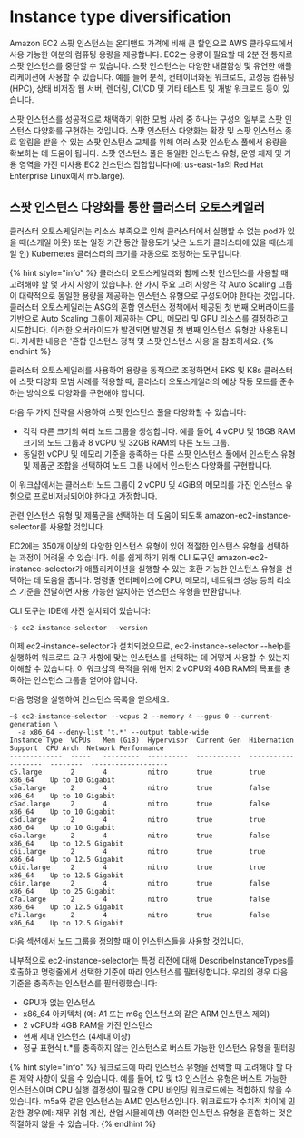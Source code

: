 # Instance type diversification

Amazon EC2 스팟 인스턴스는 온디맨드 가격에 비해 큰 할인으로 AWS 클라우드에서 사용 가능한 여분의 컴퓨팅 용량을 제공합니다. EC2는 용량이 필요할 때 2분 전 통지로 스팟 인스턴스를 중단할 수 있습니다. 스팟 인스턴스는 다양한 내결함성 및 유연한 애플리케이션에 사용할 수 있습니다. 예를 들어 분석, 컨테이너화된 워크로드, 고성능 컴퓨팅(HPC), 상태 비저장 웹 서버, 렌더링, CI/CD 및 기타 테스트 및 개발 워크로드 등이 있습니다.

스팟 인스턴스를 성공적으로 채택하기 위한 모범 사례 중 하나는 구성의 일부로 스팟 인스턴스 다양화를 구현하는 것입니다. 스팟 인스턴스 다양화는 확장 및 스팟 인스턴스 종료 알림을 받을 수 있는 스팟 인스턴스 교체를 위해 여러 스팟 인스턴스 풀에서 용량을 확보하는 데 도움이 됩니다. 스팟 인스턴스 풀은 동일한 인스턴스 유형, 운영 체제 및 가용 영역을 가진 미사용 EC2 인스턴스 집합입니다(예: us-east-1a의 Red Hat Enterprise Linux에서 m5.large).

## 스팟 인스턴스 다양화를 통한 클러스터 오토스케일러&#x20;

클러스터 오토스케일러는 리소스 부족으로 인해 클러스터에서 실행할 수 없는 pod가 있을 때(스케일 아웃) 또는 일정 기간 동안 활용도가 낮은 노드가 클러스터에 있을 때(스케일 인) Kubernetes 클러스터의 크기를 자동으로 조정하는 도구입니다.

{% hint style="info" %}
클러스터 오토스케일러와 함께 스팟 인스턴스를 사용할 때 고려해야 할 몇 가지 사항이 있습니다. 한 가지 주요 고려 사항은 각 Auto Scaling 그룹이 대략적으로 동일한 용량을 제공하는 인스턴스 유형으로 구성되어야 한다는 것입니다. 클러스터 오토스케일러는 ASG의 혼합 인스턴스 정책에서 제공된 첫 번째 오버라이드를 기반으로 Auto Scaling 그룹이 제공하는 CPU, 메모리 및 GPU 리소스를 결정하려고 시도합니다. 이러한 오버라이드가 발견되면 발견된 첫 번째 인스턴스 유형만 사용됩니다. 자세한 내용은 '혼합 인스턴스 정책 및 스팟 인스턴스 사용'을 참조하세요.
{% endhint %}



클러스터 오토스케일러를 사용하여 용량을 동적으로 조정하면서 EKS 및 K8s 클러스터에 스팟 다양화 모범 사례를 적용할 때, 클러스터 오토스케일러의 예상 작동 모드를 준수하는 방식으로 다양화를 구현해야 합니다.

다음 두 가지 전략을 사용하여 스팟 인스턴스 풀을 다양화할 수 있습니다:

* 각각 다른 크기의 여러 노드 그룹을 생성합니다. 예를 들어, 4 vCPU 및 16GB RAM 크기의 노드 그룹과 8 vCPU 및 32GB RAM의 다른 노드 그룹.
* 동일한 vCPU 및 메모리 기준을 충족하는 다른 스팟 인스턴스 풀에서 인스턴스 유형 및 제품군 조합을 선택하여 노드 그룹 내에서 인스턴스 다양화를 구현합니다.

이 워크샵에서는 클러스터 노드 그룹이 2 vCPU 및 4GiB의 메모리를 가진 인스턴스 유형으로 프로비저닝되어야 한다고 가정합니다.

관련 인스턴스 유형 및 제품군을 선택하는 데 도움이 되도록 amazon-ec2-instance-selector를 사용할 것입니다.

EC2에는 350개 이상의 다양한 인스턴스 유형이 있어 적절한 인스턴스 유형을 선택하는 과정이 어려울 수 있습니다. 이를 쉽게 하기 위해 CLI 도구인 amazon-ec2-instance-selector가 애플리케이션을 실행할 수 있는 호환 가능한 인스턴스 유형을 선택하는 데 도움을 줍니다. 명령줄 인터페이스에 CPU, 메모리, 네트워크 성능 등의 리소스 기준을 전달하면 사용 가능한 일치하는 인스턴스 유형을 반환합니다.

CLI 도구는 IDE에 사전 설치되어 있습니다:

```
~$ ec2-instance-selector --version
```

이제 ec2-instance-selector가 설치되었으므로, ec2-instance-selector --help를 실행하여 워크로드 요구 사항에 맞는 인스턴스를 선택하는 데 어떻게 사용할 수 있는지 이해할 수 있습니다. 이 워크샵의 목적을 위해 먼저 2 vCPU와 4GB RAM의 목표를 충족하는 인스턴스 그룹을 얻어야 합니다.

다음 명령을 실행하여 인스턴스 목록을 얻으세요.

```
~$ ec2-instance-selector --vcpus 2 --memory 4 --gpus 0 --current-generation \
  -a x86_64 --deny-list 't.*' --output table-wide
Instance Type  VCPUs   Mem (GiB)  Hypervisor  Current Gen  Hibernation Support  CPU Arch  Network Performance
-------------  -----   ---------  ----------  -----------  -------------------  --------  -------------------
c5.large       2       4          nitro       true         true                 x86_64    Up to 10 Gigabit
c5a.large      2       4          nitro       true         false                x86_64    Up to 10 Gigabit
c5ad.large     2       4          nitro       true         false                x86_64    Up to 10 Gigabit
c5d.large      2       4          nitro       true         true                 x86_64    Up to 10 Gigabit
c6a.large      2       4          nitro       true         false                x86_64    Up to 12.5 Gigabit
c6i.large      2       4          nitro       true         true                 x86_64    Up to 12.5 Gigabit
c6id.large     2       4          nitro       true         true                 x86_64    Up to 12.5 Gigabit
c6in.large     2       4          nitro       true         false                x86_64    Up to 25 Gigabit
c7a.large      2       4          nitro       true         false                x86_64    Up to 12.5 Gigabit
c7i.large      2       4          nitro       true         false                x86_64    Up to 12.5 Gigabit
```

다음 섹션에서 노드 그룹을 정의할 때 이 인스턴스들을 사용할 것입니다.

내부적으로 ec2-instance-selector는 특정 리전에 대해 DescribeInstanceTypes를 호출하고 명령줄에서 선택한 기준에 따라 인스턴스를 필터링합니다. 우리의 경우 다음 기준을 충족하는 인스턴스를 필터링했습니다:

* GPU가 없는 인스턴스
* x86\_64 아키텍처 (예: A1 또는 m6g 인스턴스와 같은 ARM 인스턴스 제외)
* 2 vCPU와 4GB RAM을 가진 인스턴스
* 현재 세대 인스턴스 (4세대 이상)
* 정규 표현식 t.\*를 충족하지 않는 인스턴스로 버스트 가능한 인스턴스 유형을 필터링

{% hint style="info" %}
워크로드에 따라 인스턴스 유형을 선택할 때 고려해야 할 다른 제약 사항이 있을 수 있습니다. 예를 들어, t2 및 t3 인스턴스 유형은 버스트 가능한 인스턴스이며 CPU 실행 결정성이 필요한 CPU 바인딩 워크로드에는 적합하지 않을 수 있습니다. m5a와 같은 인스턴스는 AMD 인스턴스입니다. 워크로드가 수치적 차이에 민감한 경우(예: 재무 위험 계산, 산업 시뮬레이션) 이러한 인스턴스 유형을 혼합하는 것은 적절하지 않을 수 있습니다.
{% endhint %}



